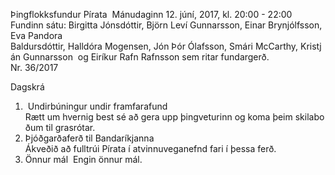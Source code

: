 Þingflokksfundur Pírata 
Mánudaginn 12. júní, 2017, kl. 20:00 - 22:00 
 
Fundinn sátu: Birgitta Jónsdóttir, Björn Leví Gunnarsson, Einar Brynjólfsson, Eva Pandora 
Baldursdóttir, Halldóra Mogensen, Jón Þór Ólafsson, Smári McCarthy, Kristján Gunnarsson 
og Eiríkur Rafn Rafnsson sem ritar fundargerð. 
 
 
Nr. 36/2017 

Dagskrá 
 
 
1.  Undirbúningur undir framfarafund 
Rætt um hvernig best sé að gera upp þingveturinn og koma þeim skilaboðum til grasrótar. 
  
2. Þjóðgarðaferð til Bandaríkjanna 
Ákveðið að fulltrúi Pírata í atvinnuveganefnd fari í þessa ferð. 
 
3. Önnur mál 
Engin önnur mál. 
 
 

